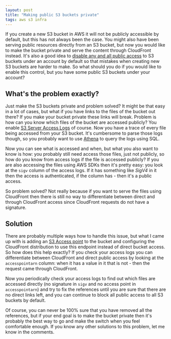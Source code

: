 ```yaml
---
layout: post
title: "Making public S3 buckets private"
tags: aws s3 infra
---
```


If you create a new S3 bucket in AWS it will not be publicly accessible by default, but this has not always
been the case. You might also have been serving public resources directly from an S3 bucket, but now you would like
to make the bucket private and serve the content through CloudFront instead. It's also a good idea
to [disable any and all public access][s3-block-account] to S3 buckets under an account by default so that mistakes when
creating new S3 buckets are harder to make. So what should you do if you would like to enable this control, but you have
some public S3 buckets under your account?

## What's the problem exactly?

Just make the S3 buckets private and problem solved? It might be that easy in a lot of cases, but what if you have
links to the files of the bucket out there? If you make your bucket private these links will break.
Problem is how can you know which files of the bucket are accessed publicly? You
enable [S3 Server Access Logs][s3-access-logs] of course. Now you have a trace of every file being accessed from your S3
bucket. It's cumbersome to parse those logs though, so you probably want to use [Athena][s3-access-athena] to query the
logs using SQL.

Now you can see what is accessed and when, but what you also want to know is how: you probably still need access
those files, just not publicly, so how do you know from access logs if the file is accessed publicly?
If you are also accessing the files using AWS SDKs then it's pretty easy: you look at the `sigv` column of the access
logs. If it has something like *SigV4* in it then the access is authenticated, if the column has *-* then it's a public
access.

So problem solved? Not really because if you want to serve the files using CloudFront then there is still no way to
differentiate between direct and through CloudFront access since CloudFront requests do not have a signature.

## Solution

There are probably multiple ways how to handle this issue, but what I came up with is adding
an [S3 Access point][s3-accesspoint] to the bucket and configuring the CloudFront distribution to use this endpoint
instead of direct bucket access. So how does this help exactly? If you check your access logs you can differentiate
between CloudFront and direct public access by looking at the `accesspointarn` column: when it has a value in it that is
not *-* then the request came through CloudFront.

Now you periodically check your access logs to find out which files are accessed directly (no signature in `sigv` and no
access point in `accesspointarn`) and try to fix the references until you are sure that there are no direct links left,
and you can continue to block all public access to all S3 buckets by default.

Of course, you can never be 100% sure that you have removed all the references, but if your end goal is to make the
bucket private then it's probably the best way to go and make the switch when you feel comfortable enough. If you know
any other solutions to this problem, let me know in the comments.

[s3-block-account]: https://docs.aws.amazon.com/AmazonS3/latest/userguide/configuring-block-public-access-account.html

[s3-access-logs]: https://docs.aws.amazon.com/AmazonS3/latest/userguide/ServerLogs.html

[s3-access-athena]: https://docs.aws.amazon.com/AmazonS3/latest/userguide/using-s3-access-logs-to-identify-requests.html

[s3-accesspoint]: https://docs.aws.amazon.com/AmazonS3/latest/userguide/access-points.html
